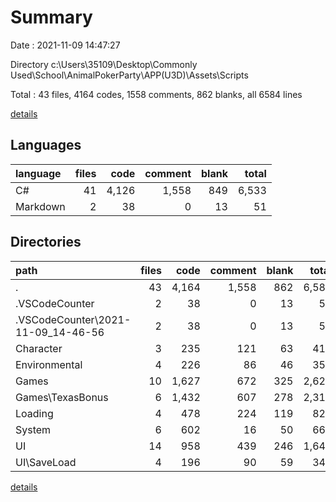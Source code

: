 # Summary

Date : 2021-11-09 14:47:27

Directory c:\Users\35109\Desktop\Commonly Used\School\AnimalPokerParty\APP(U3D)\Assets\Scripts

Total : 43 files,  4164 codes, 1558 comments, 862 blanks, all 6584 lines

[details](details.md)

## Languages
| language | files | code | comment | blank | total |
| :--- | ---: | ---: | ---: | ---: | ---: |
| C# | 41 | 4,126 | 1,558 | 849 | 6,533 |
| Markdown | 2 | 38 | 0 | 13 | 51 |

## Directories
| path | files | code | comment | blank | total |
| :--- | ---: | ---: | ---: | ---: | ---: |
| . | 43 | 4,164 | 1,558 | 862 | 6,584 |
| .VSCodeCounter | 2 | 38 | 0 | 13 | 51 |
| .VSCodeCounter\2021-11-09_14-46-56 | 2 | 38 | 0 | 13 | 51 |
| Character | 3 | 235 | 121 | 63 | 419 |
| Environmental | 4 | 226 | 86 | 46 | 358 |
| Games | 10 | 1,627 | 672 | 325 | 2,624 |
| Games\TexasBonus | 6 | 1,432 | 607 | 278 | 2,317 |
| Loading | 4 | 478 | 224 | 119 | 821 |
| System | 6 | 602 | 16 | 50 | 668 |
| UI | 14 | 958 | 439 | 246 | 1,643 |
| UI\SaveLoad | 4 | 196 | 90 | 59 | 345 |

[details](details.md)